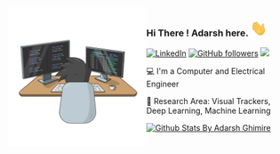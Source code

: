 <img src="https://raw.githubusercontent.com/pratishshr/pratishshr/master/developer.svg" width="250px" align="left" />

###  Hi There ! Adarsh here. <img src="https://raw.githubusercontent.com/pratishshr/pratishshr/master/hi.gif" width="30px" />

[![LinkedIn][linkedin-shield]][linkedin-url] [![GitHub followers](https://img.shields.io/github/followers/ghimireadarsh.svg?style=social&label=Follow&maxAge=2592000)](https://github.com/ghimireadarsh?tab=followers) ![](https://komarev.com/ghpvc/?username=ghimireadarsh)

:computer:  I'm a Computer and Electrical Engineer

:book: Research Area: Visual Trackers, Deep Learning, Machine Learning

<!-- [![Twitter Follow](https://img.shields.io/twitter/follow/adarshghimire.svg?style=social)](https://twitter.com/adarshghimire)  -->



[![Github Stats By Adarsh Ghimire](https://github-readme-stats.vercel.app/api?username=ghimireadarsh&show_icons=true&cache_seconds=86400&theme=great-gatsby&count_private=true)](https://github-readme-stats.vercel.app/api?username=ghimireadarsh&show_icons=true&hide=issues&cache_seconds=86400&theme=great-gatsby&count_private=true) 

[linkedin-shield]: https://img.shields.io/badge/-LinkedIn-black.svg?style=flat-square&logo=linkedin&colorB=555
[linkedin-url]: https://www.linkedin.com/in/adarsh-ghimire-0a1a51a6/
